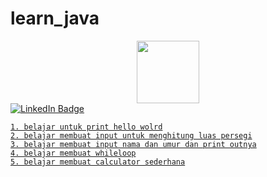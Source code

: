 # learn_java
<div id="header" align="center">
  <img src="https://media.giphy.com/media/CuuSHzuc0O166MRfjt/giphy.gif" width="100"/>
</div>

<div id="badges">
  <a href="https://www.linkedin.com/in/sakabuana31/">
    <img src="https://img.shields.io/badge/LinkedIn-blue?style=for-the-badge&logo=linkedin&logoColor=white" alt="LinkedIn Badge"/>
</div>

```
1. belajar untuk print hello wolrd
2. belajar membuat input untuk menghitung luas persegi
3. belajar membuat input nama dan umur dan print outnya
4. belajar membuat whileloop
5. belajar membuat calculator sederhana
```